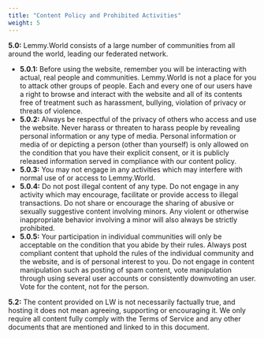 ```yaml
---
title: "Content Policy and Prohibited Activities"
weight: 5
---
```


**5\.0:** Lemmy.World consists of a large number of communities from all around the world, leading our federated network.

- **5\.0.1:** Before using the website, remember you will be interacting with actual, real people and communities. Lemmy.World is not a place for you to attack other groups of people. Each and every one of our users have a right to browse and interact with the website and all of its contents free of treatment such as harassment, bullying, violation of privacy or threats of violence.
- **5\.0.2:** Always be respectful of the privacy of others who access and use the website. Never harass or threaten to harass people by revealing personal information or any type of media. Personal information or media of or depicting a person (other than yourself) is only allowed on the condition that you have their explicit consent, or it is publicly released information served in compliance with our content policy.
- **5\.0.3:**  You may not engage in any activities which may interfere with normal use of or access to Lemmy.World.
- **5\.0.4:** Do not post illegal content of any type. Do not engage in any activity which may encourage, facilitate or provide access to illegal transactions. Do not share or encourage the sharing of abusive or sexually suggestive content involving minors. Any violent or otherwise inappropriate behavior involving a minor will also always be strictly prohibited.
- **5\.0.5:**  Your participation in individual communities will only be acceptable on the condition that you abide by their rules. Always post compliant content that uphold the rules of the individual community and the website, and is of personal interest to you. Do not engage in content manipulation such as posting of spam content, vote manipulation through using several user accounts or consistently downvoting an user. Vote for the content, not for the person.

**5\.2:** The content provided on LW is not necessarily factually true, and hosting it does not mean agreeing, supporting or encouraging it. We only require all content fully comply with the Terms of Service and any other documents that are mentioned and linked to in this document.
